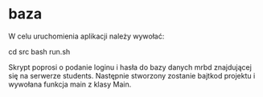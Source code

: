 # baza

W celu uruchomienia aplikacji należy wywołać:

cd src
bash run.sh

Skrypt poprosi o podanie loginu i hasła do bazy danych mrbd znajdującej się na serwerze students. Następnie stworzony zostanie bajtkod projektu i wywołana funkcja main z klasy Main.